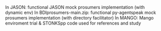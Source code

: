In JASON: functional JASON mock prosumers implementation (with dynamic env)
In BDIprosumers-main.zip: functional py-agentspeak mock prosumers implementation (with directory facilitator)
In MANGO: Mango enviroment trial & STONKSpp code used for references and study
